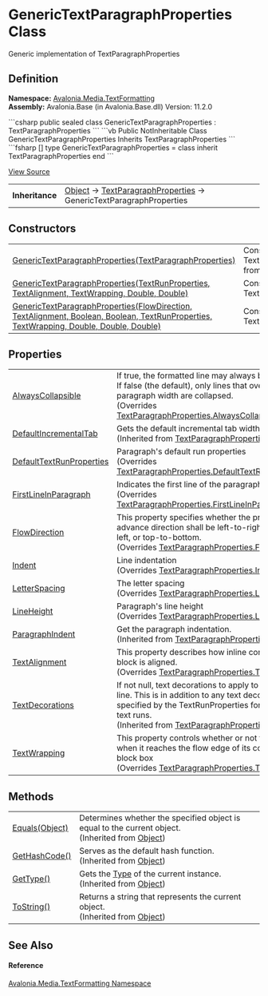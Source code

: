 # GenericTextParagraphProperties Class


Generic implementation of TextParagraphProperties



## Definition
**Namespace:** <a href="N_Avalonia_Media_TextFormatting">Avalonia.Media.TextFormatting</a>  
**Assembly:** Avalonia.Base (in Avalonia.Base.dll) Version: 11.2.0

<Tabs groupId="api-code-preview">
<TabItem value="csharp" label="C#">
```csharp
public sealed class GenericTextParagraphProperties : TextParagraphProperties
```
</TabItem>
<TabItem value="vb" label="VB">
```vb
Public NotInheritable Class GenericTextParagraphProperties
	Inherits TextParagraphProperties
```
</TabItem>
<TabItem value="fsharp" label="F#">
```fsharp
[<SealedAttribute>]
type GenericTextParagraphProperties = 
    class
        inherit TextParagraphProperties
    end
```
</TabItem>
</Tabs>



<a href="https://github.com/AvaloniaUI/Avalonia/tree/master/src/Avalonia.Base/Media/TextFormatting/GenericTextParagraphProperties.cs" title="View the source code">View Source</a>

<table>
<tr><td><strong>Inheritance</strong></td><td><a href="https://learn.microsoft.com/dotnet/api/system.object" target="_blank" rel="noopener noreferrer">Object</a>  →  <a href="T_Avalonia_Media_TextFormatting_TextParagraphProperties">TextParagraphProperties</a>  →  GenericTextParagraphProperties</td></tr>
</table>



## Constructors
<table>
<tr>
<td><a href="M_Avalonia_Media_TextFormatting_GenericTextParagraphProperties__ctor_1">GenericTextParagraphProperties(TextParagraphProperties)</a></td>
<td>Constructing TextParagraphProperties from another one</td>
</tr>
<tr>
<td><a href="M_Avalonia_Media_TextFormatting_GenericTextParagraphProperties__ctor_2">GenericTextParagraphProperties(TextRunProperties, TextAlignment, TextWrapping, Double, Double)</a></td>
<td>Constructing TextParagraphProperties</td>
</tr>
<tr>
<td><a href="M_Avalonia_Media_TextFormatting_GenericTextParagraphProperties__ctor">GenericTextParagraphProperties(FlowDirection, TextAlignment, Boolean, Boolean, TextRunProperties, TextWrapping, Double, Double, Double)</a></td>
<td>Constructing TextParagraphProperties</td>
</tr>
</table>

## Properties
<table>
<tr>
<td><a href="P_Avalonia_Media_TextFormatting_GenericTextParagraphProperties_AlwaysCollapsible">AlwaysCollapsible</a></td>
<td>If true, the formatted line may always be collapsed. If false (the default), only lines that overflow the paragraph width are collapsed.<br />(Overrides <a href="P_Avalonia_Media_TextFormatting_TextParagraphProperties_AlwaysCollapsible">TextParagraphProperties.AlwaysCollapsible</a>)</td>
</tr>
<tr>
<td><a href="P_Avalonia_Media_TextFormatting_TextParagraphProperties_DefaultIncrementalTab">DefaultIncrementalTab</a></td>
<td>Gets the default incremental tab width.<br />(Inherited from <a href="T_Avalonia_Media_TextFormatting_TextParagraphProperties">TextParagraphProperties</a>)</td>
</tr>
<tr>
<td><a href="P_Avalonia_Media_TextFormatting_GenericTextParagraphProperties_DefaultTextRunProperties">DefaultTextRunProperties</a></td>
<td>Paragraph's default run properties<br />(Overrides <a href="P_Avalonia_Media_TextFormatting_TextParagraphProperties_DefaultTextRunProperties">TextParagraphProperties.DefaultTextRunProperties</a>)</td>
</tr>
<tr>
<td><a href="P_Avalonia_Media_TextFormatting_GenericTextParagraphProperties_FirstLineInParagraph">FirstLineInParagraph</a></td>
<td>Indicates the first line of the paragraph.<br />(Overrides <a href="P_Avalonia_Media_TextFormatting_TextParagraphProperties_FirstLineInParagraph">TextParagraphProperties.FirstLineInParagraph</a>)</td>
</tr>
<tr>
<td><a href="P_Avalonia_Media_TextFormatting_GenericTextParagraphProperties_FlowDirection">FlowDirection</a></td>
<td>This property specifies whether the primary text advance direction shall be left-to-right, right-to-left, or top-to-bottom.<br />(Overrides <a href="P_Avalonia_Media_TextFormatting_TextParagraphProperties_FlowDirection">TextParagraphProperties.FlowDirection</a>)</td>
</tr>
<tr>
<td><a href="P_Avalonia_Media_TextFormatting_GenericTextParagraphProperties_Indent">Indent</a></td>
<td>Line indentation<br />(Overrides <a href="P_Avalonia_Media_TextFormatting_TextParagraphProperties_Indent">TextParagraphProperties.Indent</a>)</td>
</tr>
<tr>
<td><a href="P_Avalonia_Media_TextFormatting_GenericTextParagraphProperties_LetterSpacing">LetterSpacing</a></td>
<td>The letter spacing<br />(Overrides <a href="P_Avalonia_Media_TextFormatting_TextParagraphProperties_LetterSpacing">TextParagraphProperties.LetterSpacing</a>)</td>
</tr>
<tr>
<td><a href="P_Avalonia_Media_TextFormatting_GenericTextParagraphProperties_LineHeight">LineHeight</a></td>
<td>Paragraph's line height<br />(Overrides <a href="P_Avalonia_Media_TextFormatting_TextParagraphProperties_LineHeight">TextParagraphProperties.LineHeight</a>)</td>
</tr>
<tr>
<td><a href="P_Avalonia_Media_TextFormatting_TextParagraphProperties_ParagraphIndent">ParagraphIndent</a></td>
<td>Get the paragraph indentation.<br />(Inherited from <a href="T_Avalonia_Media_TextFormatting_TextParagraphProperties">TextParagraphProperties</a>)</td>
</tr>
<tr>
<td><a href="P_Avalonia_Media_TextFormatting_GenericTextParagraphProperties_TextAlignment">TextAlignment</a></td>
<td>This property describes how inline content of a block is aligned.<br />(Overrides <a href="P_Avalonia_Media_TextFormatting_TextParagraphProperties_TextAlignment">TextParagraphProperties.TextAlignment</a>)</td>
</tr>
<tr>
<td><a href="P_Avalonia_Media_TextFormatting_TextParagraphProperties_TextDecorations">TextDecorations</a></td>
<td>If not null, text decorations to apply to all runs in the line. This is in addition to any text decorations specified by the TextRunProperties for individual text runs.<br />(Inherited from <a href="T_Avalonia_Media_TextFormatting_TextParagraphProperties">TextParagraphProperties</a>)</td>
</tr>
<tr>
<td><a href="P_Avalonia_Media_TextFormatting_GenericTextParagraphProperties_TextWrapping">TextWrapping</a></td>
<td>This property controls whether or not text wraps when it reaches the flow edge of its containing block box<br />(Overrides <a href="P_Avalonia_Media_TextFormatting_TextParagraphProperties_TextWrapping">TextParagraphProperties.TextWrapping</a>)</td>
</tr>
</table>

## Methods
<table>
<tr>
<td><a href="https://learn.microsoft.com/dotnet/api/system.object.equals#system-object-equals(system-object)" target="_blank" rel="noopener noreferrer">Equals(Object)</a></td>
<td>Determines whether the specified object is equal to the current object.<br />(Inherited from <a href="https://learn.microsoft.com/dotnet/api/system.object" target="_blank" rel="noopener noreferrer">Object</a>)</td>
</tr>
<tr>
<td><a href="https://learn.microsoft.com/dotnet/api/system.object.gethashcode" target="_blank" rel="noopener noreferrer">GetHashCode()</a></td>
<td>Serves as the default hash function.<br />(Inherited from <a href="https://learn.microsoft.com/dotnet/api/system.object" target="_blank" rel="noopener noreferrer">Object</a>)</td>
</tr>
<tr>
<td><a href="https://learn.microsoft.com/dotnet/api/system.object.gettype" target="_blank" rel="noopener noreferrer">GetType()</a></td>
<td>Gets the <a href="https://learn.microsoft.com/dotnet/api/system.type" target="_blank" rel="noopener noreferrer">Type</a> of the current instance.<br />(Inherited from <a href="https://learn.microsoft.com/dotnet/api/system.object" target="_blank" rel="noopener noreferrer">Object</a>)</td>
</tr>
<tr>
<td><a href="https://learn.microsoft.com/dotnet/api/system.object.tostring" target="_blank" rel="noopener noreferrer">ToString()</a></td>
<td>Returns a string that represents the current object.<br />(Inherited from <a href="https://learn.microsoft.com/dotnet/api/system.object" target="_blank" rel="noopener noreferrer">Object</a>)</td>
</tr>
</table>

## See Also


#### Reference
<a href="N_Avalonia_Media_TextFormatting">Avalonia.Media.TextFormatting Namespace</a>  


